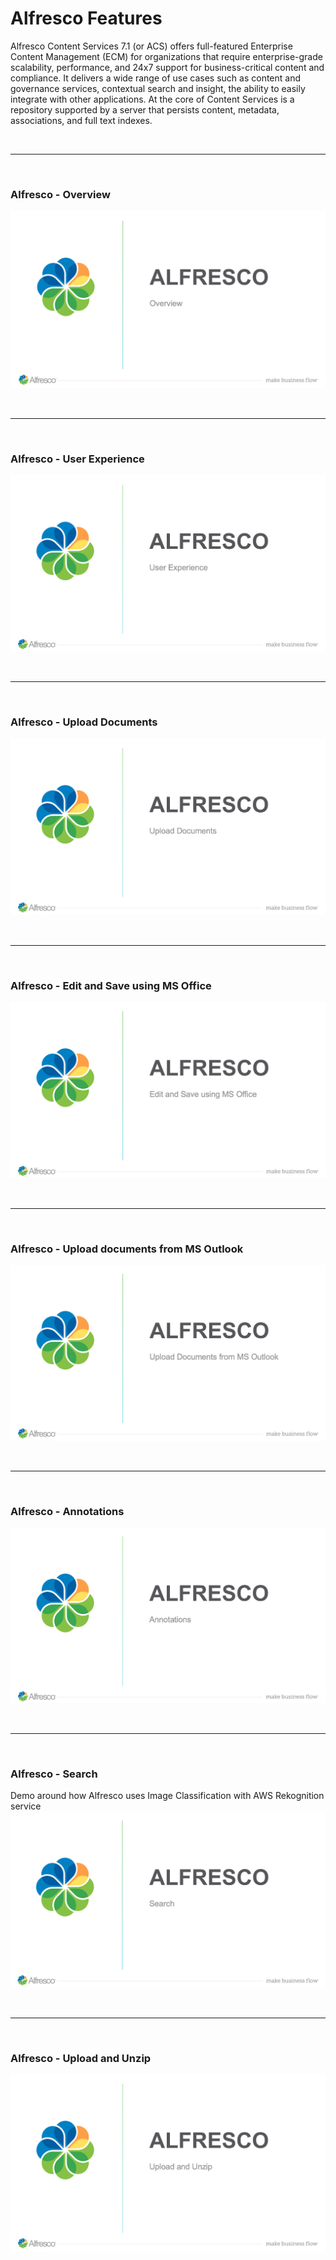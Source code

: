 # Alfresco Features

Alfresco Content Services 7.1 (or ACS) offers full-featured Enterprise Content Management (ECM) for organizations that require enterprise-grade scalability, performance, and 24x7 support for business-critical content and compliance. It delivers a wide range of use cases such as content and governance services, contextual search and insight, the ability to easily integrate with other applications. At the core of Content Services is a repository supported by a server that persists content, metadata, associations, and full text indexes.

   <br/><hr/><br/>

### Alfresco - Overview

   [![](https://github.com/sherrymax/acs-examples/blob/master/acs-feature-presentations/assets/images/1.png)](https://vimeo.com/manage/videos/680680317 "Overview")

   <br/><hr/><br/>

### Alfresco - User Experience

   [![](https://github.com/sherrymax/acs-examples/blob/master/acs-feature-presentations/assets/images/7.png)](https://vimeo.com/303599816 "User Experience")

   <br/><hr/><br/>

### Alfresco - Upload Documents

   [![](https://github.com/sherrymax/acs-examples/blob/master/acs-feature-presentations/assets/images/2.png)](https://vimeo.com/270476647 "Upload Documents")

   <br/><hr/><br/>

### Alfresco - Edit and Save using MS Office

   [![](https://github.com/sherrymax/acs-examples/blob/master/acs-feature-presentations/assets/images/3.png)](https://vimeo.com/267817537 "ABC")

   <br/><hr/><br/>

### Alfresco - Upload documents from MS Outlook

   [![](https://github.com/sherrymax/acs-examples/blob/master/acs-feature-presentations/assets/images/4.png)](https://vimeo.com/267633899 "ABC")

   <br/><hr/><br/>

### Alfresco - Annotations

   [![](https://github.com/sherrymax/acs-examples/blob/master/acs-feature-presentations/assets/images/5.png)](https://vimeo.com/265673433 "ABC")

   <br/><hr/><br/>

### Alfresco - Search

   Demo around how Alfresco uses Image Classification with AWS Rekognition service
   [![](https://github.com/sherrymax/acs-examples/blob/master/acs-feature-presentations/assets/images/6.png)](https://vimeo.com/265370254 "ABC")

   <br/><hr/><br/>

### Alfresco - Upload and Unzip

   [![](https://github.com/sherrymax/acs-examples/blob/master/acs-feature-presentations/assets/images/8.png)](https://vimeo.com/254684532 "ABC")
